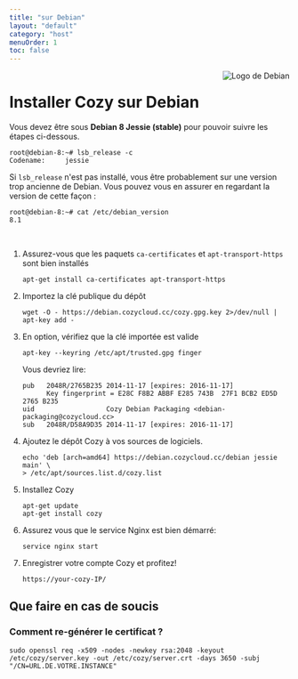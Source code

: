 ```yaml
---
title: "sur Debian"
layout: "default"
category: "host"
menuOrder: 1
toc: false
---
```



<div style="height: 0; overflow: shown; text-align: right">
<img alt="Logo de Debian" src="/assets/images/debian-logo.png">
</div>

# Installer Cozy sur Debian

Vous devez être sous **Debian 8 Jessie (stable)** pour pouvoir suivre les étapes ci-dessous.

```
root@debian-8:~# lsb_release -c
Codename:     jessie
```

Si `lsb_release` n'est pas installé, vous être probablement sur une version
trop ancienne de Debian. Vous pouvez vous en assurer en regardant la version
de cette façon :

```
root@debian-8:~# cat /etc/debian_version
8.1
```

<br>

1. Assurez-vous que les paquets `ca-certificates` et `apt-transport-https` sont bien installés
    ```
    apt-get install ca-certificates apt-transport-https
    ```
2. Importez la clé publique du dépôt
    ```
    wget -O - https://debian.cozycloud.cc/cozy.gpg.key 2>/dev/null | apt-key add -
    ```
3. En option, vérifiez que la clé importée est valide
    ```
    apt-key --keyring /etc/apt/trusted.gpg finger
    ```
    Vous devriez lire:
    ```
    pub   2048R/2765B235 2014-11-17 [expires: 2016-11-17]
          Key fingerprint = E28C F8B2 ABBF E285 743B  27F1 BCB2 ED5D 2765 B235
    uid                  Cozy Debian Packaging <debian-packaging@cozycloud.cc>
    sub   2048R/D58A9D35 2014-11-17 [expires: 2016-11-17]
    ```
4. Ajoutez le dépôt Cozy à vos sources de logiciels.
    ```
    echo 'deb [arch=amd64] https://debian.cozycloud.cc/debian jessie main' \
    > /etc/apt/sources.list.d/cozy.list
    ```
5. Installez Cozy
    ```
    apt-get update
    apt-get install cozy
    ```
6. Assurez vous que le service Nginx est bien démarré:
    ```
    service nginx start
    ```

7. Enregistrer votre compte Cozy et profitez!
    ```
    https://your-cozy-IP/
    ```
    
## Que faire en cas de soucis

### Comment re-générer le certificat ?

    sudo openssl req -x509 -nodes -newkey rsa:2048 -keyout /etc/cozy/server.key -out /etc/cozy/server.crt -days 3650 -subj "/CN=URL.DE.VOTRE.INSTANCE"

